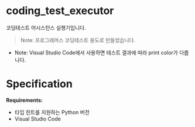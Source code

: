 # coding_test_executor
코딩테스트 어시스턴스 실행기입니다.
> Note: 프로그래머스 코딩테스트 용도로 만들었습니다.
- Note: Visual Studio Code에서 사용하면 테스트 결과에 따라 print color가 다릅니다.

# Specification

**Requirements:**
  - 타입 힌트를 지원하는 Python 버전
  - Visual Studio Code
